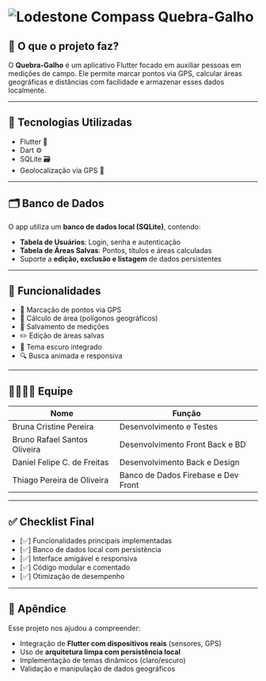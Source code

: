 # ![Lodestone Compass](https://static.wikia.nocookie.net/minecraft_gamepedia/images/b/b3/Compass_JE3_BE3.gif/revision/latest/thumbnail/width/40/height/40?cb=20201125191224) Quebra-Galho

## 📌 O que o projeto faz?

O **Quebra-Galho** é um aplicativo Flutter focado em auxiliar pessoas em medições de campo. Ele permite marcar pontos via GPS, calcular áreas geográficas e distâncias com facilidade e armazenar esses dados localmente.

---

## 🧠 Tecnologias Utilizadas

- Flutter 💙  
- Dart ⚙️  
- SQLite 🗃️  
- Geolocalização via GPS 📍  

---

## 🗂️ Banco de Dados

O app utiliza um **banco de dados local (SQLite)**, contendo:

- **Tabela de Usuários**: Login, senha e autenticação  
- **Tabela de Áreas Salvas**: Pontos, títulos e áreas calculadas  
- Suporte a **edição, exclusão e listagem** de dados persistentes  

---

## 🧪 Funcionalidades

- 📍 Marcação de pontos via GPS  
- 📐 Cálculo de área (polígonos geográficos) 
- 💾 Salvamento de medições  
- ✏️ Edição de áreas salvas  
- 🌙 Tema escuro integrado  
- 🔍 Busca animada e responsiva  

---

## 👨‍👩‍👧‍👦 Equipe

| Nome                          | Função                             |
|------------------------------|-------------------------------------|
| Bruna Cristine Pereira       | Desenvolvimento e Testes            |
| Bruno Rafael Santos Oliveira | Desenvolvimento Front Back e BD     |
| Daniel Felipe C. de Freitas  | Desenvolvimento Back e Design       |
| Thiago Pereira de Oliveira   | Banco de Dados Firebase e Dev Front |

---

## ✅ Checklist Final

- [✅] Funcionalidades principais implementadas  
- [✅] Banco de dados local com persistência  
- [✅] Interface amigável e responsiva  
- [✅] Código modular e comentado  
- [✅] Otimização de desempenho  

---

## 📎 Apêndice

Esse projeto nos ajudou a compreender:

- Integração de **Flutter com dispositivos reais** (sensores, GPS)  
- Uso de **arquitetura limpa com persistência local**  
- Implementação de temas dinâmicos (claro/escuro)  
- Validação e manipulação de dados geográficos  
